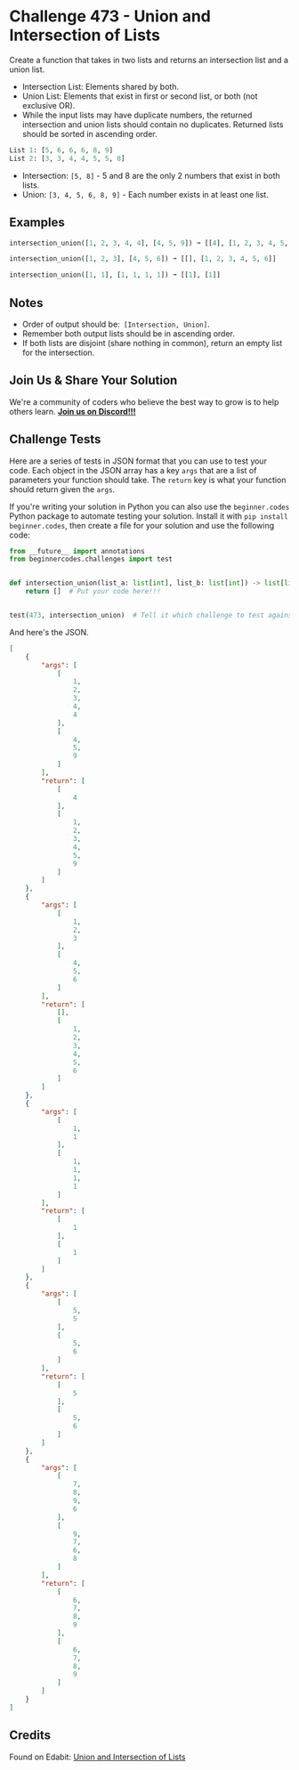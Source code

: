# Challenge 473 - Union and Intersection of Lists

Create a function that takes in two lists and returns an intersection list and a union list.

- Intersection List: Elements shared by both.
- Union List: Elements that exist in first or second list, or both (not exclusive OR).
- While the input lists may have duplicate numbers, the returned intersection and union lists should contain no duplicates. Returned lists should be sorted in ascending order.
```python
List 1: [5, 6, 6, 6, 8, 9]
List 2: [3, 3, 4, 4, 5, 5, 8]
```
- Intersection: `[5, 8]` - 5 and 8 are the only 2 numbers that exist in both lists.
- Union: `[3, 4, 5, 6, 8, 9]` -  Each number exists in at least one list.

## Examples
```python
intersection_union([1, 2, 3, 4, 4], [4, 5, 9]) ➞ [[4], [1, 2, 3, 4, 5, 9]]

intersection_union([1, 2, 3], [4, 5, 6]) ➞ [[], [1, 2, 3, 4, 5, 6]]

intersection_union([1, 1], [1, 1, 1, 1]) ➞ [[1], [1]]
```
## Notes

- Order of output should be:` [Intersection, Union]`.
- Remember both output lists should be in ascending order.
- If both lists are disjoint (share nothing in common), return an empty list for the intersection.

## Join Us & Share Your Solution

We're a community of coders who believe the best way to grow is to help others learn. **[Join us on Discord!!!](https://discord.gg/sfHykntuGy)**

## Challenge Tests

Here are a series of tests in JSON format that you can use to test your code. Each object in the JSON array has a key `args` that are a list of parameters your function should take. The `return` key is what your function should return given the `args`. 

If you're writing your solution in Python you can also use the `beginner.codes` Python package to automate testing your solution. Install it with `pip install beginner.codes`, then create a file for your solution and use the following code:
```python
from __future__ import annotations
from beginnercodes.challenges import test


def intersection_union(list_a: list[int], list_b: list[int]) -> list[list[int]]:
    return []  # Put your code here!!!


test(473, intersection_union)  # Tell it which challenge to test against
```
And here's the JSON.
```json
[
    {
        "args": [
            [
                1,
                2,
                3,
                4,
                4
            ],
            [
                4,
                5,
                9
            ]
        ],
        "return": [
            [
                4
            ],
            [
                1,
                2,
                3,
                4,
                5,
                9
            ]
        ]
    },
    {
        "args": [
            [
                1,
                2,
                3
            ],
            [
                4,
                5,
                6
            ]
        ],
        "return": [
            [],
            [
                1,
                2,
                3,
                4,
                5,
                6
            ]
        ]
    },
    {
        "args": [
            [
                1,
                1
            ],
            [
                1,
                1,
                1,
                1
            ]
        ],
        "return": [
            [
                1
            ],
            [
                1
            ]
        ]
    },
    {
        "args": [
            [
                5,
                5
            ],
            [
                5,
                6
            ]
        ],
        "return": [
            [
                5
            ],
            [
                5,
                6
            ]
        ]
    },
    {
        "args": [
            [
                7,
                8,
                9,
                6
            ],
            [
                9,
                7,
                6,
                8
            ]
        ],
        "return": [
            [
                6,
                7,
                8,
                9
            ],
            [
                6,
                7,
                8,
                9
            ]
        ]
    }
]
```
## Credits

Found on Edabit: [Union and Intersection of Lists](https://edabit.com/challenge/Bb9PaM4B87L39SdAo)
